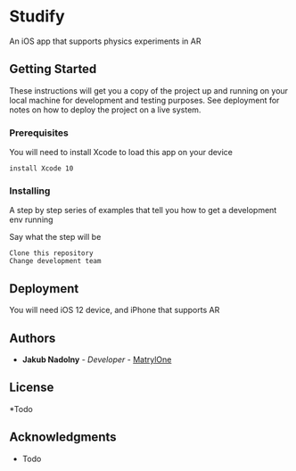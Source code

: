 # Studify

An iOS app that supports physics experiments in AR

## Getting Started

These instructions will get you a copy of the project up and running on your local machine for development and testing purposes. See deployment for notes on how to deploy the project on a live system.

### Prerequisites

You will need to install Xcode to load this app on your device

```
install Xcode 10
```

### Installing

A step by step series of examples that tell you how to get a development env running

Say what the step will be

```
Clone this repository
Change development team
```

## Deployment

You will need iOS 12 device, and iPhone that supports AR

## Authors

* **Jakub Nadolny** - *Developer* - [MatrylOne](https://github.com/MatrylOne)

## License

*Todo

## Acknowledgments

* Todo
